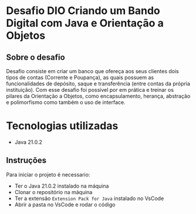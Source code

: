 # Desafio DIO Criando um Bando Digital com Java e Orientação a Objetos

## Sobre o desafio
Desafio consiste em criar um banco que ofereça aos seus clientes dois tipos de contas (Corrente e Poupança), as quais possuem as funcionalidades de depósito, saque e transferência (entre contas da própria instituição). Com esse desafio foi possível por em prática e treinar os pilares da Orientação a Objetos, como encapsulamento, herança, abstração e polimorfismo como também o uso de interface.


# Tecnologias utilizadas
* Java 21.0.2

## Instruções
Para iniciar o projeto é necessario:
- Ter o Java 21.0.2 instalado na máquina
- Clonar o repositório na máquina
- Ter a extensão `Extension Pack for Java` instalado no VsCode
- Abrir a pasta no VsCode e rodar o código


